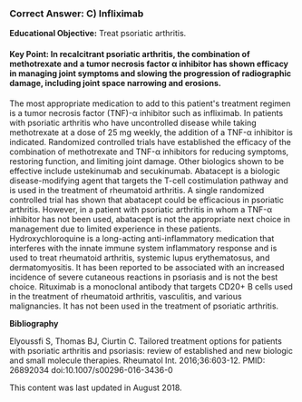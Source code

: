 
### Correct Answer: C) Infliximab 

**Educational Objective:** Treat psoriatic arthritis.

#### **Key Point:** In recalcitrant psoriatic arthritis, the combination of methotrexate and a tumor necrosis factor α inhibitor has shown efficacy in managing joint symptoms and slowing the progression of radiographic damage, including joint space narrowing and erosions.

The most appropriate medication to add to this patient's treatment regimen is a tumor necrosis factor (TNF)-α inhibitor such as infliximab. In patients with psoriatic arthritis who have uncontrolled disease while taking methotrexate at a dose of 25 mg weekly, the addition of a TNF-α inhibitor is indicated. Randomized controlled trials have established the efficacy of the combination of methotrexate and TNF-α inhibitors for reducing symptoms, restoring function, and limiting joint damage. Other biologics shown to be effective include ustekinumab and secukinumab.
Abatacept is a biologic disease-modifying agent that targets the T-cell costimulation pathway and is used in the treatment of rheumatoid arthritis. A single randomized controlled trial has shown that abatacept could be efficacious in psoriatic arthritis. However, in a patient with psoriatic arthritis in whom a TNF-α inhibitor has not been used, abatacept is not the appropriate next choice in management due to limited experience in these patients.
Hydroxychloroquine is a long-acting anti-inflammatory medication that interferes with the innate immune system inflammatory response and is used to treat rheumatoid arthritis, systemic lupus erythematosus, and dermatomyositis. It has been reported to be associated with an increased incidence of severe cutaneous reactions in psoriasis and is not the best choice.
Rituximab is a monoclonal antibody that targets CD20+ B cells used in the treatment of rheumatoid arthritis, vasculitis, and various malignancies. It has not been used in the treatment of psoriatic arthritis.

**Bibliography**

Elyoussfi S, Thomas BJ, Ciurtin C. Tailored treatment options for patients with psoriatic arthritis and psoriasis: review of established and new biologic and small molecule therapies. Rheumatol Int. 2016;36:603-12. PMID: 26892034 doi:10.1007/s00296-016-3436-0

This content was last updated in August 2018.